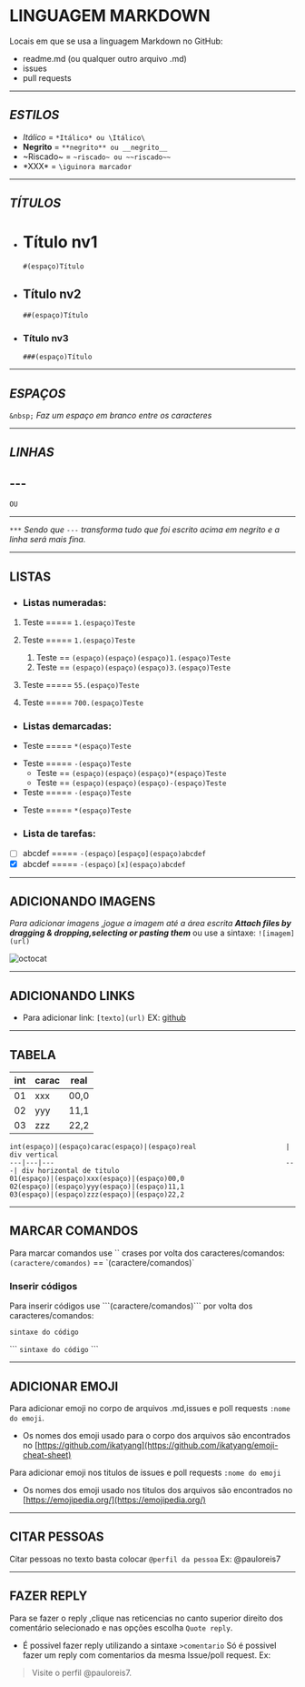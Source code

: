 # **LINGUAGEM MARKDOWN**

Locais em que se usa a linguagem Markdown no GitHub: 
* readme.md (ou qualquer outro arquivo .md) 
* issues
* pull requests
***
## *ESTILOS*
  * *Itálico* = `*Itálico* ou \Itálico\`
  * **Negrito** = `**negrito** ou __negrito__`
  * ~Riscado~ =  `~riscado~ ou ~~riscado~~`
  * \*XXX\* = `\iguinora marcador`
***
## *TÍTULOS*
  * # Título nv1      
     `#(espaço)Título`      
  * ## Título nv2
     `##(espaço)Título` 
  * ### Título nv3
     `###(espaço)Título`
***
## *ESPAÇOS*
`&nbsp;`
_Faz um espaço em branco entre os caracteres_  
***
## *LINHAS*
\---
--- 
    OU
***
`***`
_Sendo que `---` transforma tudo que foi escrito acima em negrito e a linha será mais fina._
***
## LISTAS
* ### Listas numeradas:
1. Teste                =====   `1.(espaço)Teste`
 
1. Teste                =====   `1.(espaço)Teste` 
   1. Teste                ==        `(espaço)(espaço)(espaço)1.(espaço)Teste`                    
   3. Teste                ==        `(espaço)(espaço)(espaço)3.(espaço)Teste`                    
55. Teste              =====    `55.(espaço)Teste`

700. Teste            =====    `700.(espaço)Teste`

* ### Listas demarcadas:
* Teste                =====     `*(espaço)Teste`
 
- Teste                =====     `-(espaço)Teste`  
   * Teste                    ==      `(espaço)(espaço)(espaço)*(espaço)Teste`                    
   - Teste                    ==      `(espaço)(espaço)(espaço)-(espaço)Teste`                    
- Teste                =====     `-(espaço)Teste`

* Teste                =====     `*(espaço)Teste`

* ### Lista de tarefas:
- [ ] abcdef ===== `-(espaço)[espaço](espaço)abcdef` 
- [x] abcdef ===== `-(espaço)[x](espaço)abcdef` 
***
## ADICIONANDO IMAGENS

*Para adicionar imagens ,jogue a imagem até a área escrita **Attach files by dragging & dropping,selecting or pasting them*** ou use a sintaxe:
`![imagem](url)`

![octocat](https://user-images.githubusercontent.com/62729789/79037617-45dca900-7ba9-11ea-9169-6647c5ed73cd.jpg)
***
## ADICIONANDO LINKS

* Para adicionar link: `[texto](url)`
EX: [github](http://www.github.com)
***
## TABELA
int | carac | real
--- | --- | ---
01 | xxx | 00,0
02 | yyy | 11,1
03 | zzz | 22,2

```
int(espaço)|(espaço)carac(espaço)|(espaço)real                      |    div vertical
---|---|---                                                         ---| div horizontal de titulo
01(espaço)|(espaço)xxx(espaço)|(espaço)00,0
02(espaço)|(espaço)yyy(espaço)|(espaço)11,1
03(espaço)|(espaço)zzz(espaço)|(espaço)22,2
```
***
## MARCAR COMANDOS
Para marcar comandos use \`\` crases por volta dos caracteres/comandos:
``(caractere/comandos)`` == \`\(caractere/comandos\)\` 
### Inserir códigos
Para inserir códigos use \`\`\`(caractere/comandos)\`\`\` por volta dos caracteres/comandos:
```
sintaxe do código

```
\`\`\`
`sintaxe do código`
\`\`\`
***
## ADICIONAR EMOJI
Para adicionar emoji no corpo de arquivos .md,issues e poll requests `:nome do emoji`.
   - Os nomes dos emoji usado para o corpo dos arquivos são encontrados no [https://github.com/ikatyang](https://github.com/ikatyang/emoji-cheat-sheet)

Para adicionar emoji nos titulos de issues e poll requests `:nome do emoji`
   - Os nomes dos emoji usado nos titulos dos arquivos são encontrados no [https://emojipedia.org/](https://emojipedia.org/)
***
## CITAR PESSOAS
Citar pessoas no texto basta colocar `@perfil da pessoa`
Ex: @pauloreis7
***
## FAZER REPLY

 Para se fazer o reply ,clique nas reticencias no canto superior direito dos comentário selecionado e nas opções escolha  `Quote reply`.
   - É possivel fazer reply utilizando a sintaxe `>comentario` 
Só é possivel  fazer um reply com comentarios da mesma Issue/poll request. 
Ex: 
> Visite o perfil @pauloreis7.






